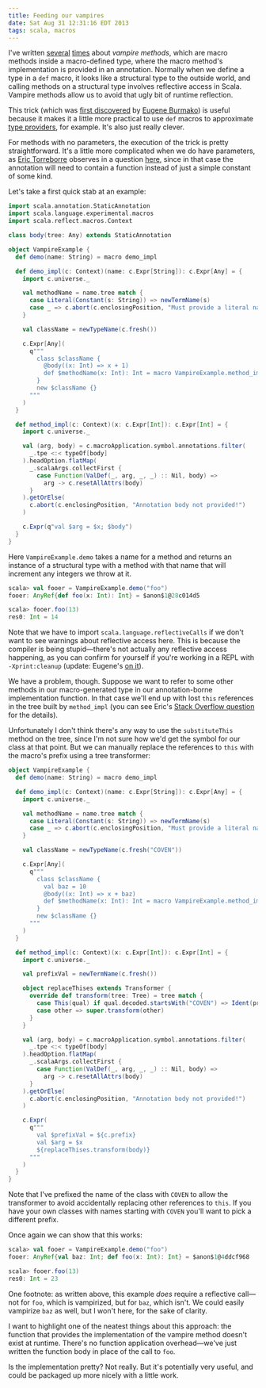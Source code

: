 ```yaml
---
title: Feeding our vampires
date: Sat Aug 31 12:31:16 EDT 2013
tags: scala, macros
---
```


I've written [several](https://meta.plasm.us/posts/2013/07/12/vampire-methods-for-structural-types/)
[times](https://stackoverflow.com/a/18485004/334519)
about _vampire methods_, which are macro
methods inside a macro-defined type, where the macro method's implementation is provided in
an annotation. Normally when we define a type in a `def` macro, it looks like
a structural type to the outside world, and calling methods on a structural
type involves reflective access in Scala. Vampire methods allow us to avoid that ugly
bit of runtime reflection.

This trick (which was [first discovered](https://twitter.com/xeno_by/status/355003437844398083)
by [Eugene Burmako](https://twitter.com/xeno_by)) is useful because it makes
it a little more practical to use `def` macros to approximate
[type providers](https://meta.plasm.us/posts/2013/07/11/fake-type-providers-part-2/),
for example.
It's also just really clever.

For methods with no parameters, the execution of the trick is pretty straightforward.
It's a little more complicated when we do have parameters,
as [Eric Torreborre](https://etorreborre.blogspot.com/)
observes in a question [here](https://stackoverflow.com/q/18523871/334519), since in that
case the annotation will need to contain a function instead of just a simple
constant of some kind.

<!-- MORE -->

Let's take a first quick stab at an example:

``` scala
import scala.annotation.StaticAnnotation
import scala.language.experimental.macros
import scala.reflect.macros.Context

class body(tree: Any) extends StaticAnnotation

object VampireExample {
  def demo(name: String) = macro demo_impl

  def demo_impl(c: Context)(name: c.Expr[String]): c.Expr[Any] = {
    import c.universe._

    val methodName = name.tree match {
      case Literal(Constant(s: String)) => newTermName(s)
      case _ => c.abort(c.enclosingPosition, "Must provide a literal name!")
    }

    val className = newTypeName(c.fresh())

    c.Expr[Any](
      q"""
        class $className {
          @body((x: Int) => x + 1)
          def $methodName(x: Int): Int = macro VampireExample.method_impl
        }
        new $className {}
      """
    )
  }

  def method_impl(c: Context)(x: c.Expr[Int]): c.Expr[Int] = {
    import c.universe._

    val (arg, body) = c.macroApplication.symbol.annotations.filter(
      _.tpe <:< typeOf[body]
    ).headOption.flatMap(
      _.scalaArgs.collectFirst {
        case Function(ValDef(_, arg, _, _) :: Nil, body) =>
          arg -> c.resetAllAttrs(body)
      }
    ).getOrElse(
      c.abort(c.enclosingPosition, "Annotation body not provided!")
    )

    c.Expr(q"val $arg = $x; $body")
  }
}
```

Here `VampireExample.demo` takes a name for a method and returns an instance
of a structural type with a method with that name that will increment any
integers we throw at it.

``` scala
scala> val fooer = VampireExample.demo("foo")
fooer: AnyRef{def foo(x: Int): Int} = $anon$1@28c014d5

scala> fooer.foo(13)
res0: Int = 14
```

Note that we have to import `scala.language.reflectiveCalls` if we don't
want to see warnings about reflective access here. This is because the compiler
is being stupid—there's not actually any reflective access happening, as you
can confirm for yourself if you're working in a REPL with `-Xprint:cleanup`
(update: Eugene's [on it](https://github.com/scala/scala/pull/2902)).

We have a problem, though. Suppose we want to refer to some other methods
in our macro-generated type in our annotation-borne implementation function.
In that case we'll end up with lost `this` references in the tree built
by `method_impl` (you can see Eric's
[Stack Overflow question](https://stackoverflow.com/q/18523871/334519) for the details).

Unfortunately I don't think there's any way to use the `substituteThis` method
on the tree, since I'm not sure how we'd get the symbol for our class at that point.
But we can manually replace the references to `this` with the macro's prefix using
a tree transformer:

``` scala
object VampireExample {
  def demo(name: String) = macro demo_impl

  def demo_impl(c: Context)(name: c.Expr[String]): c.Expr[Any] = {
    import c.universe._

    val methodName = name.tree match {
      case Literal(Constant(s: String)) => newTermName(s)
      case _ => c.abort(c.enclosingPosition, "Must provide a literal name!")
    }

    val className = newTypeName(c.fresh("COVEN"))

    c.Expr[Any](
      q"""
        class $className {
          val baz = 10
          @body((x: Int) => x + baz)
          def $methodName(x: Int): Int = macro VampireExample.method_impl
        }
        new $className {}
      """
    )
  }

  def method_impl(c: Context)(x: c.Expr[Int]): c.Expr[Int] = {
    import c.universe._

    val prefixVal = newTermName(c.fresh())

    object replaceThises extends Transformer {
      override def transform(tree: Tree) = tree match {
        case This(qual) if qual.decoded.startsWith("COVEN") => Ident(prefixVal)
        case other => super.transform(other)
      }
    }

    val (arg, body) = c.macroApplication.symbol.annotations.filter(
      _.tpe <:< typeOf[body]
    ).headOption.flatMap(
      _.scalaArgs.collectFirst {
        case Function(ValDef(_, arg, _, _) :: Nil, body) =>
          arg -> c.resetAllAttrs(body)
      }
    ).getOrElse(
      c.abort(c.enclosingPosition, "Annotation body not provided!")
    )

    c.Expr(
      q"""
        val $prefixVal = ${c.prefix}
        val $arg = $x
        ${replaceThises.transform(body)}
      """
    )
  }
}
```

Note that I've prefixed the name of the class with `COVEN` to allow
the transformer to avoid accidentally replacing other references to `this`.
If you have your own classes with names starting with `COVEN` you'll
want to pick a different prefix.

Once again we can show that this works:

``` scala
scala> val fooer = VampireExample.demo("foo")
fooer: AnyRef{val baz: Int; def foo(x: Int): Int} = $anon$1@4ddcf968

scala> fooer.foo(13)
res0: Int = 23
```

One footnote: as written above, this example _does_ require a reflective
call—not for `foo`, which is vampirized, but for `baz`, which isn't. We
could easily vampirize `baz` as well, but I won't here, for the sake of clarity.

I want to highlight one of the neatest things about this approach: the function
that provides the implementation of the vampire method doesn't exist at runtime.
There's no function application overhead—we've just written the function body
in place of the call to `foo`.

Is the implementation pretty? Not really. But it's potentially very useful, and could be packaged up more nicely
with a little work.

